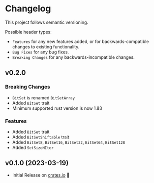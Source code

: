 # Changelog

This project follows semantic versioning.

Possible header types:

- `Features` for any new features added, or for backwards-compatible
  changes to existing functionality.
- `Bug Fixes` for any bug fixes.
- `Breaking Changes` for any backwards-incompatible changes.

[crates.io]: https://crates.io/crates/const_sized_bit_set

## v0.2.0

### Breaking Changes

- `BitSet` is renamed `BitSetArray`
- Added `BitSet` trait
- Minimum supported rust version is now 1.83

### Features

- Added `BitSet` trait
- Added `BitSetShiftable` trait
- Added `BitSet8`, `BitSet16`, `BitSet32`, `BitSet64`, `BitSet128`
- Added `SetSizeNIter`

## v0.1.0 (2023-03-19)

- Initial Release on [crates.io] :tada:
